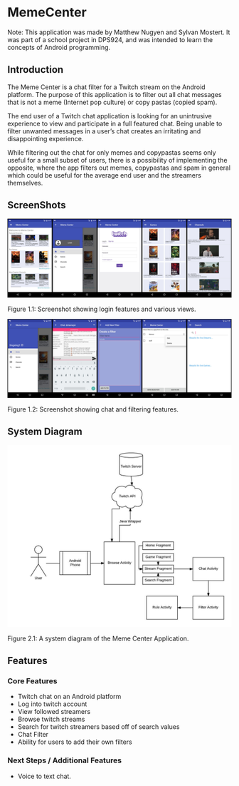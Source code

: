 # MemeCenter

Note: This application was made by Matthew Nugyen and Sylvan Mostert. It was part of a school project in DPS924, and was intended to learn the concepts of Android programming.

## Introduction

The Meme Center is a chat filter for a Twitch stream on the Android platform. The purpose of this application is to filter out all chat messages that is not a meme (Internet pop culture) or copy pastas (copied spam).

The end user of a Twitch chat application is looking for an unintrusive experience to view and participate in a full featured chat. Being unable to filter unwanted messages in a user’s chat creates an irritating and disappointing experience.

While filtering out the chat for only memes and copypastas seems only useful for a small subset of users, there is a possibility of implementing the opposite, where the app filters out memes, copypastas and spam in general which could be useful for the average end user and the streamers themselves.

## ScreenShots

![Meme Center Screen shots 1](https://raw.githubusercontent.com/mlnguyen4/MemeCenter/master/docs/images/screenshots2.png?token=AO3helMkkhA-Ax02Dd8-Vj_tI9YJCRIjks5YhtaVwA%3D%3D "Meme Center Screen shots 1")

Figure 1.1: Screenshot showing login features and various views.

![Meme Center Screen shots 2](https://raw.githubusercontent.com/mlnguyen4/MemeCenter/master/docs/images/screenshots1.png?token=AO3hemx4DtJrELj4p9PleGglPESQB-y9ks5YhtaKwA%3D%3D "Meme Center Screen shots 2")

Figure 1.2: Screenshot showing chat and filtering features.

## System Diagram

![Meme Center System Diagram Picture](https://raw.githubusercontent.com/mlnguyen4/MemeCenter/master/docs/images/systemdiagram.png?token=AO3hei7o91KtTIjA45W_UWpfiUHP-S_aks5YhteMwA%3D%3D "Meme Center System Diagram Picture")

Figure 2.1: A system diagram of the Meme Center Application.

## Features

### Core Features

- Twitch chat on an Android platform
- Log into twitch account
- View followed streamers
- Browse twitch streams
- Search for twitch streamers based off of search values
- Chat Filter
- Ability for users to add their own filters

### Next Steps / Additional Features

- Voice to text chat.




